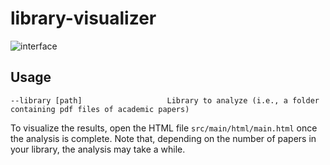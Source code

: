 # library-visualizer

![interface](https://i.imgur.com/p7STkGS.png)

## Usage
```
--library [path]                   Library to analyze (i.e., a folder containing pdf files of academic papers)
```

To visualize the results, open the HTML file `src/main/html/main.html` once the analysis is complete. Note that, depending on the number of papers in your library, the analysis may take a while.
